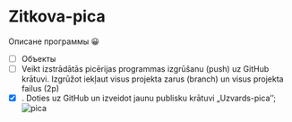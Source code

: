# Zitkova-pica
Описане программы 
:grinning:
- [ ] Объекты
- [ ] Veikt izstrādātās picērijas programmas izgrūšanu (push) uz GitHub krātuvi. Izgrūžot iekļaut visus
projekta zarus (branch) un visus projekta failus (2p)
- [x] . Doties uz GitHub un izveidot jaunu publisku krātuvi „Uzvards-pica’’;
![pica](http://t3.gstatic.com/licensed-image?q=tbn:ANd9GcQcHbxCjB7FY6Rttw1VZFdh0gIZmm4MLLjfmD0dhA11saxBKG_D49VVkmlvz3sE71-b)
